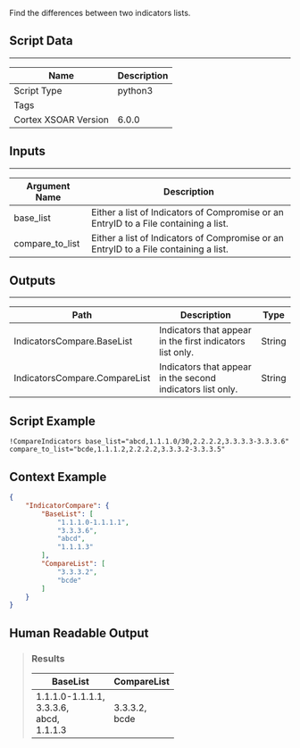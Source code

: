 Find the differences between two indicators lists.

## Script Data

---

| **Name** | **Description** |
| --- | --- |
| Script Type | python3 |
| Tags |  |
| Cortex XSOAR Version | 6.0.0 |

## Inputs

---

| **Argument Name** | **Description** |
| --- | --- |
| base_list | Either a list of Indicators of Compromise or an EntryID to a File containing a list. |
| compare_to_list | Either a list of Indicators of Compromise or an EntryID to a File containing a list. |

## Outputs

---

| **Path** | **Description** | **Type** |
| --- | --- | --- |
| IndicatorsCompare.BaseList | Indicators that appear in the first indicators list only. | String |
| IndicatorsCompare.CompareList | Indicators that appear in the second indicators list only. | String |


## Script Example

```!CompareIndicators base_list="abcd,1.1.1.0/30,2.2.2.2,3.3.3.3-3.3.3.6" compare_to_list="bcde,1.1.1.2,2.2.2.2,3.3.3.2-3.3.3.5"```

## Context Example

```json
{
    "IndicatorCompare": {
        "BaseList": [
            "1.1.1.0-1.1.1.1",
            "3.3.3.6",
            "abcd",
            "1.1.1.3"
        ],
        "CompareList": [
            "3.3.3.2",
            "bcde"
        ]
    }
}
```

## Human Readable Output

>### Results
>
>|BaseList|CompareList|
>|---|---|
>| 1.1.1.0-1.1.1.1,<br/>3.3.3.6,<br/>abcd,<br/>1.1.1.3 | 3.3.3.2,<br/>bcde |

